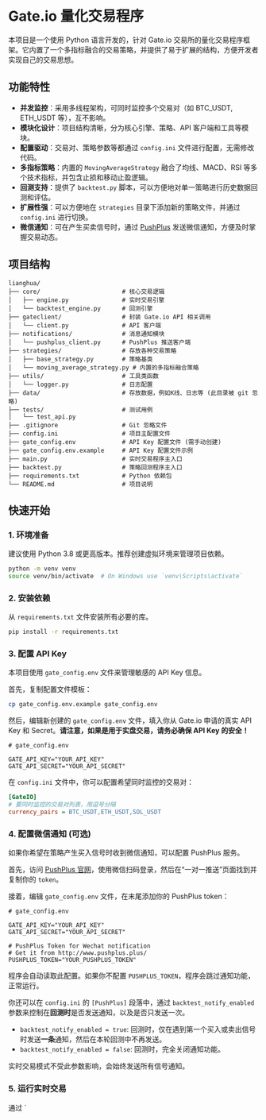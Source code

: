 # Gate.io 量化交易程序

本项目是一个使用 Python 语言开发的，针对 Gate.io 交易所的量化交易程序框架。它内置了一个多指标融合的交易策略，并提供了易于扩展的结构，方便开发者实现自己的交易思想。

## 功能特性

- **并发监控**：采用多线程架构，可同时监控多个交易对（如 BTC_USDT, ETH_USDT 等），互不影响。
- **模块化设计**：项目结构清晰，分为核心引擎、策略、API 客户端和工具等模块。
- **配置驱动**：交易对、策略参数等都通过 `config.ini` 文件进行配置，无需修改代码。
- **多指标策略**：内置的 `MovingAverageStrategy` 融合了均线、MACD、RSI 等多个技术指标，并包含止损和移动止盈逻辑。
- **回测支持**：提供了 `backtest.py` 脚本，可以方便地对单一策略进行历史数据回测和评估。
- **扩展性强**：可以方便地在 `strategies` 目录下添加新的策略文件，并通过 `config.ini` 进行切换。
- **微信通知**：可在产生买卖信号时，通过 [PushPlus](http://www.pushplus.plus/) 发送微信通知，方便及时掌握交易动态。

## 项目结构

```
lianghua/
├── core/                       # 核心交易逻辑
│   ├── engine.py               # 实时交易引擎
│   └── backtest_engine.py      # 回测引擎
├── gateclient/                 # 封装 Gate.io API 相关调用
│   └── client.py               # API 客户端
├── notifications/              # 消息通知模块
│   └── pushplus_client.py      # PushPlus 推送客户端
├── strategies/                 # 存放各种交易策略
│   ├── base_strategy.py        # 策略基类
│   └── moving_average_strategy.py # 内置的多指标融合策略
├── utils/                      # 工具类函数
│   └── logger.py               # 日志配置
├── data/                       # 存放数据，例如K线、日志等 (此目录被 git 忽略)
├── tests/                      # 测试用例
│   └── test_api.py
├── .gitignore                  # Git 忽略文件
├── config.ini                  # 项目主配置文件
├── gate_config.env             # API Key 配置文件 (需手动创建)
├── gate_config.env.example     # API Key 配置文件示例
├── main.py                     # 实时交易程序主入口
├── backtest.py                 # 策略回测程序主入口
├── requirements.txt            # Python 依赖包
└── README.md                   # 项目说明
```

## 快速开始

### 1. 环境准备

建议使用 Python 3.8 或更高版本。推荐创建虚拟环境来管理项目依赖。

```bash
python -m venv venv
source venv/bin/activate  # On Windows use `venv\Scripts\activate`
```

### 2. 安装依赖

从 `requirements.txt` 文件安装所有必要的库。

```bash
pip install -r requirements.txt
```

### 3. 配置 API Key

本项目使用 `gate_config.env` 文件来管理敏感的 API Key 信息。

首先，复制配置文件模板：

```bash
cp gate_config.env.example gate_config.env
```

然后，编辑新创建的 `gate_config.env` 文件，填入你从 Gate.io 申请的真实 API Key 和 Secret。**请注意，如果是用于实盘交易，请务必确保 API Key 的安全！**

```dotenv
# gate_config.env

GATE_API_KEY="YOUR_API_KEY"
GATE_API_SECRET="YOUR_API_SECRET"
```

在 `config.ini` 文件中，你可以配置希望同时监控的交易对：

```ini
[GateIO]
# 要同时监控的交易对列表，用逗号分隔
currency_pairs = BTC_USDT,ETH_USDT,SOL_USDT
```

### 4. 配置微信通知 (可选)

如果你希望在策略产生买入信号时收到微信通知，可以配置 PushPlus 服务。

首先，访问 [PushPlus 官网](http://www.pushplus.plus/)，使用微信扫码登录，然后在“一对一推送”页面找到并复制你的 `token`。

接着，编辑 `gate_config.env` 文件，在末尾添加你的 PushPlus token：

```dotenv
# gate_config.env

GATE_API_KEY="YOUR_API_KEY"
GATE_API_SECRET="YOUR_API_SECRET"

# PushPlus Token for Wechat notification
# Get it from http://www.pushplus.plus/
PUSHPLUS_TOKEN="YOUR_PUSHPLUS_TOKEN"
```

程序会自动读取此配置。如果你不配置 `PUSHPLUS_TOKEN`，程序会跳过通知功能，正常运行。

你还可以在 `config.ini` 的 `[PushPlus]` 段落中，通过 `backtest_notify_enabled` 参数来控制在**回测时**是否发送通知，以及是否只发送一次。

- `backtest_notify_enabled = true`: 回测时，仅在遇到第一个买入或卖出信号时发送**一条**通知，然后在本轮回测中不再发送。
- `backtest_notify_enabled = false`: 回测时，完全关闭通知功能。

实时交易模式不受此参数影响，会始终发送所有信号通知。

### 5. 运行实时交易

通过 `
